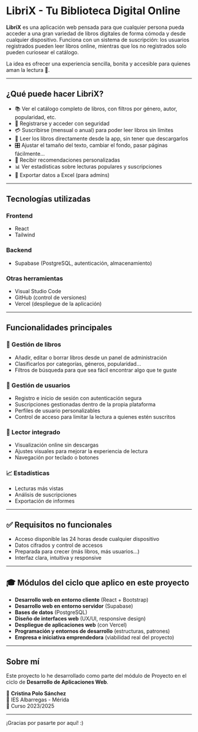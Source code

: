 # LibriX - Tu Biblioteca Digital Online

**LibriX** es una aplicación web pensada para que cualquier persona pueda acceder a una gran variedad de libros digitales de forma cómoda y desde cualquier dispositivo. Funciona con un sistema de suscripción: los usuarios registrados pueden leer libros online, mientras que los no registrados solo pueden curiosear el catálogo.

La idea es ofrecer una experiencia sencilla, bonita y accesible para quienes aman la lectura 📖.

---

## ¿Qué puede hacer LibriX?

- 📚 Ver el catálogo completo de libros, con filtros por género, autor, popularidad, etc.
- 🔐 Registrarse y acceder con seguridad
- 💳 Suscribirse (mensual o anual) para poder leer libros sin límites
- 📖 Leer los libros directamente desde la app, sin tener que descargarlos
- 🎛️ Ajustar el tamaño del texto, cambiar el fondo, pasar páginas fácilmente...
- 🧠 Recibir recomendaciones personalizadas
- 📊 Ver estadísticas sobre lecturas populares y suscripciones
- 📂 Exportar datos a Excel (para admins)

---

## Tecnologías utilizadas

### Frontend
- React
- Tailwind

### Backend
- Supabase (PostgreSQL, autenticación, almacenamiento)

### Otras herramientas
- Visual Studio Code
- GitHub (control de versiones)
- Vercel (despliegue de la aplicación)

---

## Funcionalidades principales

### 📕 Gestión de libros
- Añadir, editar o borrar libros desde un panel de administración
- Clasificarlos por categorías, géneros, popularidad...
- Filtros de búsqueda para que sea fácil encontrar algo que te guste

### 👤 Gestión de usuarios
- Registro e inicio de sesión con autenticación segura
- Suscripciones gestionadas dentro de la propia plataforma
- Perfiles de usuario personalizables
- Control de acceso para limitar la lectura a quienes estén suscritos

### 📖 Lector integrado
- Visualización online sin descargas
- Ajustes visuales para mejorar la experiencia de lectura
- Navegación por teclado o botones

### 📈 Estadísticas
- Lecturas más vistas
- Análisis de suscripciones
- Exportación de informes

---

## ✅ Requisitos no funcionales

- Acceso disponible las 24 horas desde cualquier dispositivo
- Datos cifrados y control de accesos
- Preparada para crecer (más libros, más usuarios…)
- Interfaz clara, intuitiva y responsive

---

## 🎓 Módulos del ciclo que aplico en este proyecto

- **Desarrollo web en entorno cliente** (React + Bootstrap)
- **Desarrollo web en entorno servidor** (Supabase)
- **Bases de datos** (PostgreSQL)
- **Diseño de interfaces web** (UX/UI, responsive design)
- **Despliegue de aplicaciones web** (con Vercel)
- **Programación y entornos de desarrollo** (estructuras, patrones)
- **Empresa e iniciativa emprendedora** (viabilidad real del proyecto)

---

## Sobre mí

Este proyecto lo he desarrollado como parte del módulo de Proyecto en el ciclo de **Desarrollo de Aplicaciones Web**.

📌 **Cristina Polo Sánchez**  
📍 IES Albarregas - Mérida  
📅 Curso 2023/2025  

---

¡Gracias por pasarte por aquí! :)
